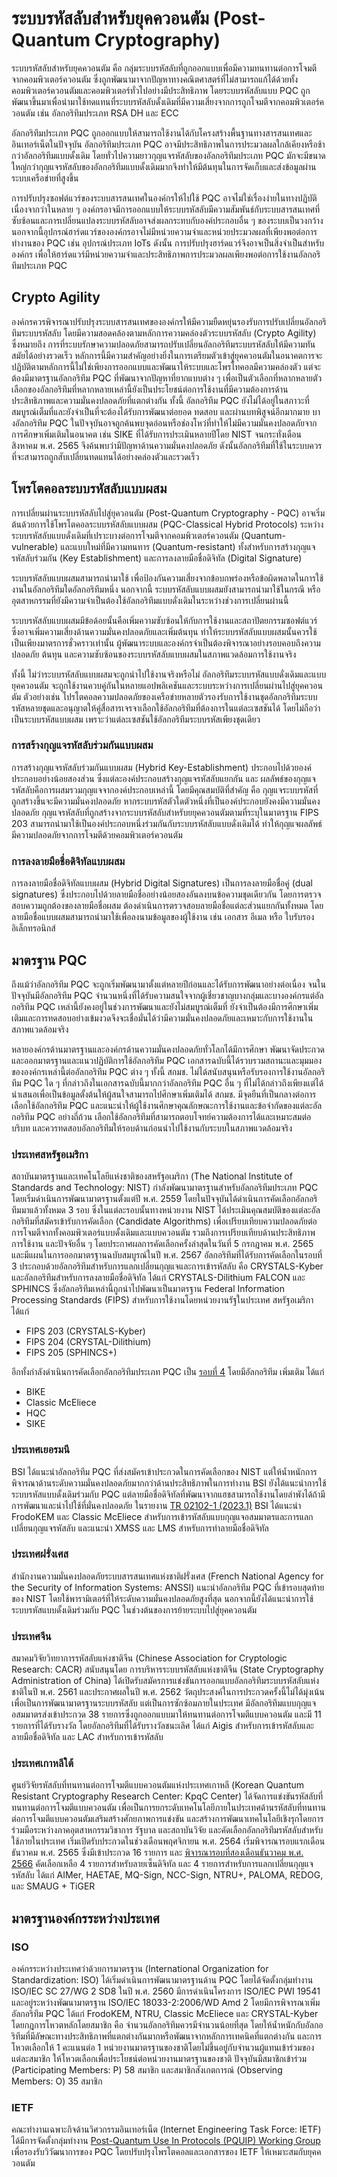 # ระบบรหัสลับสำหรับยุคควอนตัม (Post-Quantum Cryptography)
ระบบรหัสลับสำหรับยุคควอนตัม คือ กลุ่มระบบรหัสลับที่ถูกออกแบบเพื่อมีความทนทานต่อการโจมตีจากคอมพิวเตอร์ควอนตัม ซึ่งถูกพัฒนามาจากปัญหาทางคณิตศาสตร์ที่ไม่สามารถแก้ได้ด้วยทั้งคอมพิวเตอร์ควอนตัมและคอมพิวเตอร์ทั่วไปอย่างมีประสิทธิภาพ โดยระบบรหัสลับแบบ PQC ถูกพัฒนาขึ้นมาเพื่อนำมาใช้ทดแทนที่ระบบรหัสลับดั้งเดิมที่มีความเสี่ยงจากการถูกโจมตีจากคอมพิวเตอร์ควอนตัม เช่น อัลกอริทึมประเภท RSA DH และ ECC

อัลกอริทึมประเภท PQC ถูกออกแบบให้สามารถใช้งานได้กับโครงสร้างพื้นฐานทางสารสนเทศและอินเทอร์เน็ตในปัจจุบัน อัลกอริทึมประเภท PQC อาจมีประสิทธิภาพในการประมวลผลใกล้เคียงหรือช้ากว่าอัลกอริทึมแบบดั้งเดิม โดยทั่วไปความยาวกุญแจรหัสลับของอัลกอริทึมประเภท PQC มักจะมีขนาดใหญ่กว่ากุญแจรหัสลับของอัลกอริทึมแบบดั้งเดิมมากจึงทำให้มีต้นทุนในการจัดเก็บและส่งข้อมูลผ่านระบบเครือข่ายที่สูงขึ้น

การปรับปรุงซอฟต์แวร์ของระบบสารสนเทศในองค์กรให้ไปใช้ PQC อาจไม่ใช่เรื่องง่ายในทางปฏิบัติ เนื่องจากว่าในหลาย ๆ องค์กรอาจมีการออกแบบให้ระบบรหัสลับมีความสัมพันธ์กับระบบสารสนเทศที่ซับซ้อนและการเปลี่ยนแปลงระบบรหัสลับอาจส่งผลกระทบกับองค์ประกอบอื่น ๆ ของระบบเป็นวงกว้าง นอกจากนี้อุปกรณ์ฮาร์ดแวร์ขององค์กรอาจไม่มีหน่วยความจำและหน่วยประมวลผลที่เพียงพอต่อการทำงานของ PQC เช่น อุปกรณ์ประเภท IoTs ดังนั้น การปรับปรุงฮาร์ดแวร์จึงอาจเป็นสิ่งจำเป็นสำหรับองค์กร เพื่อให้ฮาร์ดแวร์มีหน่วยความจำและประสิทธิภาพการประมวลผลเพียงพอต่อการใช้งานอัลกอริทึมประเภท PQC

## Crypto Agility
องค์กรควรพิจารณาปรับปรุงระบบสารสนเทศขององค์กรให้มีความยืดหยุ่นรองรับการปรับเปลี่ยนอัลกอริทึมระบบรหัสลับ โดยมีความสอดคล้องตามหลักการความคล่องตัวระบบรหัสลับ (Crypto Agility) ซึ่งหมายถึง การที่ระบบรักษาความปลอดภัยสามารถปรับเปลี่ยนอัลกอริทึมระบบรหัสลับให้มีความทันสมัยได้อย่างรวดเร็ว หลักการนี้มีความสำคัญอย่างยิ่งในการเตรียมตัวเข้าสู่ยุคควอนตัมในอนาคตการจะปฏิบัติตามหลักการนี้ไม่ใช่เพียงการออกแบบและพัฒนาให้ระบบและโพรโทคอลมีความคล่องตัว แต่จะต้องมีมาตรฐานอัลกอริทึม PQC ที่พัฒนาจากปัญหาที่ยากแบบต่าง ๆ เพื่อเป็นตัวเลือกที่หลากหลายตัวเลือกของอัลกอริทึมที่หลากหลายเหล่านี้ยังเป็นประโยชน์ต่อการใช้งานที่มีความต้องการด้านประสิทธิภาพและความมั่นคงปลอดภัยที่แตกต่างกัน ทั้งนี้ อัลกอริทึม PQC ยังไม่ได้อยู่ในสภาวะที่สมบูรณ์เต็มที่และยังจำเป็นที่จะต้องได้รับการพัฒนาต่อยอด ทดสอบ และผ่านบทพิสูจน์อีกมากมาย บางอัลกอริทึม PQC ในปัจจุบันอาจถูกค้นพบจุดอ่อนหรือช่องโหว่ที่ทำให้ไม่มีความมั่นคงปลอดภัยจากการศึกษาเพิ่มเติมในอนาคต เช่น SIKE ที่ได้รับการประเมินหลายปีโดย NIST จนกระทั่งเดือนสิงหาคม พ.ศ. 2565 จึงค้นพบว่ามีปัญหาด้านความมั่นคงปลอดภัย ดังนั้นอัลกอริทึมที่ใช้ในระบบควรที่จะสามารถถูกสับเปลี่ยนทดแทนได้อย่างคล่องตัวและรวดเร็ว

## โพรโตคอลระบบรหัสลับแบบผสม
การเปลี่ยนผ่านระบบรหัสลับไปสู่ยุควอนตัม (Post-Quantum Cryptography - PQC) อาจเริ่มต้นด้วยการใช้โพรโตคอลระบบรหัสลับแบบผสม (PQC-Classical Hybrid Protocols) ระหว่างระบบรหัสลับแบบดั่งเดิมที่เปราะบางต่อการโจมตีจากคอมพิวเตอร์ควอนตัม (Quantum-vulnerable) และแบบใหม่ที่มีความทนทาร (Quantum-resistant) ทั้งสำหรับการสร้างกุญแจรหัสลับร่วมกัน (Key Establishment) และการลงลายมือชื่อดิจิทัล (Digital Signature) 

ระบบรหัสลับแบบผสมสามารถนำมาใช้ เพื่อป้องกันความเสี่ยงจากข้อบกพร่องหรือข้อผิดพลาดในการใช้งานในอัลกอริทึมใดอัลกอริทึมหนึ่ง นอกจากนี้ ระบบรหัสลับแบบผสมยังสามารถนำมาใช้ในกรณี หรือ อุตสาหกรรมที่ยังมีความจำเป็นต้องใช้อัลกอริทึมแบบดั่งเดิมในระหว่างช่วงการเปลี่ยนผ่านนี้

ระบบรหัสลับแบบผสมมีข้อด้อยนั้นคือเพิ่มความซับซ้อนให้กับการใช้งานและสถาปัตยกรรมซอฟต์แวร์ ซึ่งอาจเพิ่มความเสี่ยงด้านความมั่นคงปลอดภัยและเพิ่มต้นทุน ทำให้ระบบรหัสลับแบบผสมนั้นควรใช้เป็นเพียงมาตรการชั่วคราวเท่านั้น ผู้พัฒนาระบบและองค์กรจำเป็นต้องพิจารณาอย่างรอบคอบถึงความปลอดภัย ต้นทุน และความซับซ้อนของระบบรหัสลับแบบผสมในสภาพแวดล้อมการใช้งานจริง

ทั้งนี้ ไม่ว่าระบบรหัสลับแบบผสมจะถูกนำไปใช้งานจริงหรือไม่ อัลกอริทึมระบบรหัสแบบดั่งเดิมและแบบยุคควอนตัม จะถูกใช้งานควบคู่กันในหลายแอปพลิเคชันและระบบระหว่างการเปลี่ยนผ่านไปสู่ยุคควอนตัม ตัวอย่างเช่น โปรโตคอลความปลอดภัยของเครือข่ายหลายตัวรองรับการใช้งานชุดอัลกอริทึมระบบรหัสหลายชุดและอนุญาตให้คู่สื่อสารเจรจาเลือกใช้อัลกอริทึมที่ต้องการในแต่ละเซสชันได้ โดยไม่ถือว่าเป็นระบบรหัสแบบผสม เพราะว่าแต่ละเซสชันใช้อัลกอริทึมระบบรหัสเพียงชุดเดียว

### การสร้างกุญแจรหัสลับร่วมกันแบบผสม
การสร้างกุญแจรหัสลับร่วมกันแบบผสม (Hybrid Key-Establishment) ประกอบไปด้วยองค์ประกอบอย่างน้อยสองส่วน ซึ่งแต่ละองค์ประกอบสร้างกุญแจรหัสลับแยกกัน และ ผลลัพธ์ของกุญแจรหัสลับคือการผสมรวมกุญแจจากองค์ประกอบเหล่านี้  โดยมีคุณสมบัติที่สำคัญ  คือ กุญแจระบบรหัสที่ถูกสร้างขึ้นจะมีความมั่นคงปลอดภัย หากระบบรหัสตัวใดตัวหนึ่งที่เป็นองค์ประกอบยังคงมีความมั่นคงปลอดภัย 
กุญแจรหัสลับที่ถูกสร้างจากระบบรหัสลับสำหรับยยุคควอนตัมตามที่ระบุในมาตรฐาน FIPS 203 สามารถนำมาใช้เป็นองค์ประกอบหนึ่งร่วมกันกับระบบรหัสลับแบบดั่งเดิมได้ ทำให้กุญแจผลลัพธ์มีความปลอดภัยจากการโจมตีด้วยคอมพิวเตอร์ควอนตัม

### การลงลายมือชื่อดิจิทัลแบบผสม 
การลงลายมือชื่อดิจิทัลแบบผสม (Hybrid Digital Signatures) เป็นการลงลายมือชื่อคู่ (dual signatures) ซึ่งประกอบไปด้วยลายมือชื่ออย่างน้อยสองอันลงบนข้อความชุดเดียวกัน โดยการตรวจสอบความถูกต้องของลายมือชื่อผสม ต้องดำเนินการตรวจสอบลายมือชื่อแต่ละส่วนแยกกันทั้งหมด โดยลายมือชื่อแบบผสมสามารถนำมาใช้เพื่อลงนามข้อมูลของผู้ใช้งาน เช่น เอกสาร อีเมล หรือ ใบรับรองอิเล็กทรอนิกส์ 

## มาตรฐาน PQC
ถึงแม้ว่าอัลกอริทึม PQC จะถูกเริ่มพัฒนามาตั้งแต่หลายปีก่อนและได้รับการพัฒนาอย่างต่อเนื่อง จนในปัจจุบันมีอัลกอริทึม PQC จำนวนหนึ่งที่ได้รับความสนใจจากผู้เชี่ยวชาญบางกลุ่มและบางองค์กรแต่อัลกอริทึม PQC เหล่านี้ยังคงอยู่ในช่วงการพัฒนาและยังไม่สมบูรณ์เต็มที่ ยังจำเป็นต้องมีการศึกษาเพิ่มเติมและการทดสอบอย่างเข้มงวดจึงจะเชื่อมั่นได้ว่ามีความมั่นคงปลอดภัยและเหมาะกับการใช้งานในสภาพแวดล้อมจริง

หลายองค์กรด้านมาตรฐานและองค์กรด้านความมั่นคงปลอดภัยทั่วโลกได้มีการศึกษา พัฒนาจัดประกวด และออกมาตรฐานและแนวปฏิบัติการใช้อัลกอริทึม PQC เอกสารฉบับนี้ได้รวบรวมสถานะและมุมมองขององค์กรเหล่านี้ต่ออัลกอริทึม PQC ต่าง ๆ ทั้งนี้ สกมช. ไม่ได้สนับสนุนหรือรับรองการใช้งานอัลกอริทึม PQC ใด ๆ ที่กล่าวถึงในเอกสารฉบับนี้มากกว่าอัลกอริทึม PQC อื่น ๆ ที่ไม่ได้กล่าวถึงเพียงแต่ได้นำเสนอเพื่อเป็นข้อมูลตั้งต้นให้ผู้สนใจสามารถไปศึกษาเพิ่มเติมได้ สกมช. มีจุดยืนที่เป็นกลางต่อการเลือกใช้อัลกอริทึม PQC และแนะนำให้ผู้ใช้งานศึกษาคุณลักษณะการใช้งานและข้อจำกัดของแต่ละอัลกอริทึม PQC อย่างถี่ถ้วน เลือกใช้อัลกอริทึมที่สามารถตอบโจทย์ความต้องการได้และเหมาะสมต่อบริบท และควรทดสอบอัลกอริทึมให้รอบด้านก่อนนำไปใช้งานกับระบบในสภาพแวดล้อมจริง

### ประเทศสหรัฐอเมริกา
สถาบันมาตรฐานและเทคโนโลยีแห่งชาติของสหรัฐอเมริกา (The National Institute of Standards and Technology: NIST) กำลังพัฒนามาตรฐานสำหรับอัลกอริทึมประเภท PQC โดยเริ่มดำเนินการพัฒนามาตรฐานตั้งแต่ปี พ.ศ. 2559 โดยในปัจจุบันได้ดำเนินการคัดเลือกอัลกอริทึมมาแล้วทั้งหมด 3 รอบ ซึ่งในแต่ละรอบนั้นทางหน่วยงาน NIST ได้ประเมินคุณสมบัติของแต่ละอัลกอริทึมที่สมัครเข้ารับการคัดเลือก (Candidate Algorithms) เพื่อเปรียบเทียบความปลอดภัยต่อการโจมตีจากทั้งคอมพิวเตอร์แบบดั้งเดิมและแบบควอนตัม รวมถึงการเปรียบเทียบด้านประสิทธิภาพการใช้งาน และปัจจัยอื่น ๆ โดยประกาศผลการคัดเลือกครั้งล่าสุดในวันที่ 5 กรกฎาคม พ.ศ. 2565 และมีแผนในการออกมาตรฐานฉบับสมบูรณ์ในปี พ.ศ. 2567 อัลกอริทึมที่ได้รับการคัดเลือกในรอบที่ 3 ประกอบด้วยอัลกอริทึมสำหรับการแลกเปลี่ยนกุญแจและการเข้ารหัสลับ คือ CRYSTALS-Kyber และอัลกอริทึมสำหรับการลงลายมือชื่อดิจิทัล ได้แก่ CRYSTALS-Dilithium FALCON และ SPHINCS ซึ่งอัลกอริทึมเหล่านี้ถูกนำไปพัฒนาเป็นมาตรฐาน Federal Information Processing Standards (FIPS) สำหรับการใช้งานโดยหน่วยงานรัฐในประเทศ
สหรัฐอเมริกา ได้แก่ 
- FIPS 203 (CRYSTALS-Kyber)
- FIPS 204 (CRYSTAL-Dilithium)
- FIPS 205 (SPHINCS+)

อีกทั้งกำลังดำเนินการคัดเลือกอัลกอริทึมประเภท PQC เป็น [รอบที่ 4](https://csrc.nist.gov/projects/post-quantum-cryptography/round-4-submissions) โดยมีอัลกอริทึม
เพิ่มเติม ได้แก่ 
- BIKE
- Classic McEliece
- HQC
- SIKE

### ประเทศเยอรมนี
BSI ได้แนะนำอัลกอริทึม PQC ที่ส่งสมัครเข้าประกวดในการคัดเลือกของ NIST แต่ให้น้ำหนักการพิจารณาด้านระดับความมั่นคงปลอดภัยมากกว่าด้านประสิทธิภาพในการทำงาน BSI ยังได้แนะนำการใช้ระบบรหัสแบบดั้งเดิมร่วมกับ PQC แต่ลายมือชื่อดิจิทัลที่พัฒนาจากแฮชสามารถใช้งานโดยลำพังได้ถ้ามีการพัฒนาและนำไปใช้ที่มั่นคงปลอดภัย ในรายงาน [TR 02102-1 (2023.1)](https://www.bsi.bund.de/SharedDocs/Downloads/EN/BSI/Publications/TechGuidelines/TG02102/BSI-TR-02102-1.pdf) BSI ได้แนะนำ FrodoKEM และ Classic McEliece สำหรับการเข้ารหัสลับแบบกุญแจอสมมาตรและการแลกเปลี่ยนกุญแจรหัสลับ
และแนะนำ XMSS และ LMS สำหรับการทำลายมือชื่อดิจิทัล

### ประเทศฝรั่งเศส
สำนักงานความมั่นคงปลอดภัยระบบสารสนเทศแห่งชาติฝรั่งเศส (French National Agency for the Security of Information Systems: ANSSI) แนะนำอัลกอริทึม PQC ที่เข้ารอบสุดท้ายของ NIST โดยใช้พารามิเตอร์ที่ให้ระดับความมั่นคงปลอดภัยสูงที่สุด นอกจากนี้ยังได้แนะนำการใช้ระบบรหัสแบบดั้งเดิมร่วมกับ PQC ในช่วงต้นของการย้ายระบบไปสู่ยุคควอนตัม

### ประเทศจีน
สมาคมวิจัยวิทยาการรหัสลับแห่งชาติจีน (Chinese Association for Cryptologic Research: CACR) สนับสนุนโดย การบริหารระบบรหัสลับแห่งชาติจีน (State Cryptography Administration of China) ได้เปิดรับสมัครการแข่งขันการออกแบบอัลกอริทึมระบบรหัสลับแห่งชาติในปี พ.ศ. 2561 และประกาศผลในปี พ.ศ. 2562 วัตถุประสงค์ในการประกวดครั้งนี้ไม่ได้มุ่งเน้นเพื่อเป็นการพัฒนามาตรฐานระบบรหัสลับ แต่เป็นการซักซ้อมภายในประเทศ มีอัลกอริทึมแบบกุญแจอสมมาตรส่งเข้าประกวด 38 รายการซึ่งถูกออกแบบมาให้ทนทานต่อการโจมตีแบบควอนตัม และมี 11 รายการที่ได้รับรางวัล โดยอัลกอริทึมที่ได้รับรางวัลชนะเลิศ ได้แก่ Aigis สำหรับการเข้ารหัสลับและลายมือชื่อดิจิทัล และ LAC สำหรับการเข้ารหัสลับ

### ประเทศเกาหลีใต้
ศูนย์วิจัยรหัสลับที่ทนทานต่อการโจมตีแบบควอนตัมแห่งประเทศเกาหลี (Korean Quantum Resistant Cryptography Research Center: KpqC Center) ได้จัดการแข่งขันรหัสลับที่ทนทานต่อการโจมตีแบบควอนตัม เพื่อเป็นการยกระดับเทคโนโลยีภายในประเทศด้านรหัสลับที่ทนทานต่อการโจมตีแบบควอนตัมเสริมสร้างศักยภาพการแข่งขัน และสร้างการพัฒนาเทคโนโลยีเชิงรุกโดยการร่วมมือระหว่างภาคอุตสาหกรรมวิชาการ รัฐบาล และสถาบันวิจัย และคัดเลือกอัลกอริทึมรหัสลับสำหรับใช้ภายในประเทศ เริ่มเปิดรับประกวดในช่วงเดือนพฤศจิกายน พ.ศ. 2564 เริ่มพิจารณารอบแรกเดือนธันวาคม พ.ศ. 2565 ซึ่งมีเข้าประกวด 16 รายการ และ [พิจารณารอบที่สองเดือนธันวาคม พ.ศ. 2566](https://www.kpqc.or.kr/competition.html) คัดเลือกเหลือ 4 รายการสำหรับลายเซ็นดิจิทัล และ 4 รายการสำหรับการแลกเปลี่ยนกุญแจรหัสลับ ได้แก่ AIMer, HAETAE, MQ-Sign, NCC-Sign, NTRU+, PALOMA, REDOG, และ SMAUG + TiGER

## มาตรฐานองค์กรระหว่างประเทศ
### ISO
องค์กรระหว่างประเทศว่าด้วยการมาตรฐาน (International Organization for Standardization: ISO) ได้เริ่มดำเนินการพัฒนามาตรฐานด้าน PQC โดยได้จัดตั้งกลุ่มทำงาน ISO/IEC SC 27/WG 2 SD8 ในปี พ.ศ. 2560 มีการดำเนินโครงการ ISO/IEC PWI 19541 และอยู่ระหว่างพัฒนามาตรฐาน ISO/IEC 18033-2:2006/WD Amd 2 โดยมีการพิจารณาเพิ่มอัลกอริทึม PQC ได้แก่ FrodoKEM, NTRU, Classic McEliece และ CRYSTAL-Kyber โดยกฎการโหวตหลักโดยสมาชิก คือ จำนวนอัลกอริทึมควรมีจำนวนน้อยที่สุด โดยให้น้ำหนักกับอัลกอริทึมที่มีลัษณะทางประสิทธิภาพที่แตกต่างกันมากหรือพัฒนาจากหลักการเทคนิคที่แตกต่างกัน และการโหวตเลือกให้ 1 คะแนนต่อ 1 หน่วยงานมาตรฐานของชาติโดยไม่ขึ้นอยู่กับจำนวนผู้แทนเข้าร่วมของแต่ละสมาชิก ให้โหวตเลือกเพื่อประโยชน์ต่อหน่วยงานมาตรฐานของชาติ ปัจจุบันมีสมาชิกเข้าร่วม (Participating Members: P) 58 สมาชิก และสมาชิกสังเกตการณ์ (Observing Members: O) 35 สมาชิก

### IETF
คณะทำงานเฉพาะกิจด้านวิศวกรรมอินเทอร์เน็ต (Internet Engineering Task Force: IETF) ได้มีการจัดตั้งกลุ่มทำงาน [Post-Quantum Use In Protocols (PQUIP) Working Group](https://datatracker.ietf.org/wg/pquip/documents/) เพื่อรองรับวิวัฒนาการของ PQC โดยปรับปรุงโพรโตคอลและเอกสารของ IETF ให้เหมาะสมกับยุคควอนตัม